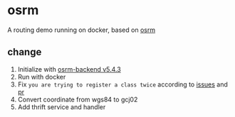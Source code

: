 # osrm
A routing demo running on docker, based on [osrm](https://github.com/Project-OSRM/osrm-backend)

## change
1. Initialize with [osrm-backend v5.4.3](https://github.com/Project-OSRM/osrm-backend/tree/v5.4.3)
2. Run with docker
3. Fix `you are trying to register a class twice` according to [issues](https://github.com/Project-OSRM/osrm-backend/issues/2811) and [pr](https://github.com/Project-OSRM/osrm-backend/pull/3346/files)
4. Convert coordinate from wgs84 to gcj02
5. Add thrift service and handler
